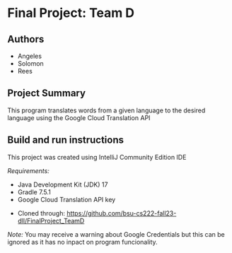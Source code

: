 # Final Project: Team D

## Authors
* Angeles
* Solomon
* Rees

## Project Summary
This program translates words from a given language to the desired language using the Google Cloud Translation API

## Build and run instructions
This project was created using IntelliJ Community Edition IDE

*Requirements:*
* Java Development Kit (JDK) 17
* Gradle 7.5.1
* Google Cloud Translation API key

- Cloned through: https://github.com/bsu-cs222-fall23-dll/FinalProject_TeamD

*Note:*
You may receive a warning about Google Credentials but this can be ignored as it has no inpact on program funcionality. 

